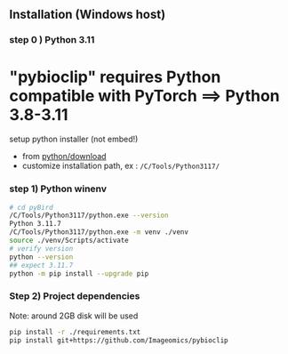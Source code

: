 
## Installation (Windows host)

### step 0 ) Python 3.11
# "pybioclip" requires Python compatible with PyTorch ==>  Python 3.8-3.11
setup python installer (not embed!)
- from [python/download](https://www.python.org/downloads/) 
- customize installation path, ex : `/C/Tools/Python3117/`

### step 1) Python winenv

```bash
# cd pyBird
/C/Tools/Python3117/python.exe --version
Python 3.11.7
/C/Tools/Python3117/python.exe -m venv ./venv
source ./venv/Scripts/activate
# verify version
python --version
## expect 3.11.7
python -m pip install --upgrade pip
```

### Step 2) Project dependencies

Note: around 2GB disk will be used

````bash
pip install -r ./requirements.txt
pip install git+https://github.com/Imageomics/pybioclip
````
